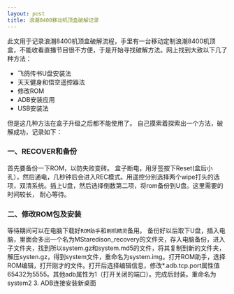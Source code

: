 ```yaml
---
layout: post
title: 浪潮8400移动机顶盒破解记录
---
```


此文用于记录浪潮8400机顶盒破解流程，手里有一台移动定制浪潮8400机顶盒，不能收看直播节目很不方便，于是开始寻找破解方法。网上找到大致以下几了种方法：

* 飞鸽传书U盘安装法
* 天天健身和悟空遥控器法
* 修改ROM
* ADB安装应用
* USB安装法
<!-- more -->
但是这几种方法在盒子升级之后都不能使用了。
自己摸索着探索出一个方法，破解成功，记录如下：

### 一、RECOVER和备份

首先要备份一下ROM，以防失败变砖。
盒子断电，用牙签按下Reset(盒后小孔），然后通电，几秒钟后会进入REC模式。用遥控分别选择两个wipe打头的选项，双清系统。插上U盘，然后选择倒数第二项，将rom备份到U盘。这里需要的时间较长，
耐心等待。

### 二、修改ROM包及安装

等待期间可以在电脑下载好`ROM助手`和`刷机精灵`备用。
备份好以后取下U盘，插入电脑，里面会多出一个名为MStaredison\_recovery的文件夹，存入电脑备份，进入子文件夹，找到所以system.gz和system.md5的文件，将其复制到新的文件夹，解压systen.gz，得到system文件，重命名为system.img。打开ROM助手，选择ROM编辑，打开刚才的文件。打开后选择编辑信息，修改\*.adb.tcp.port属性值65432为5555。其他adb属性为1（打开关闭的端口）。完成后封装。重命名为system2
3. ADB连接安装新桌面


